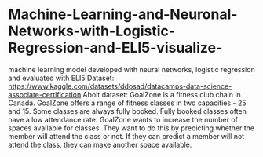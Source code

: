 # Machine-Learning-and-Neuronal-Networks-with-Logistic-Regression-and-ELI5-visualize-
machine learning model developed with neural networks, logistic regression and evaluated with ELI5
Dataset: https://www.kaggle.com/datasets/ddosad/datacamps-data-science-associate-certification
Aboit dataset: GoalZone is a fitness club chain in Canada.
GoalZone offers a range of fitness classes in two capacities - 25 and 15.
Some classes are always fully booked. Fully booked classes often have a low attendance rate.
GoalZone wants to increase the number of spaces available for classes.
They want to do this by predicting whether the member will attend the class or not.
If they can predict a member will not attend the class, they can make another space
available.

